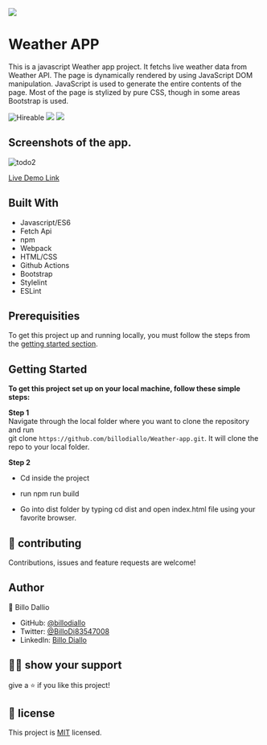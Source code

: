 ![](https://img.shields.io/badge/Microverse-blueviolet)

# Weather APP

This is a javascript Weather app project. It fetchs live weather data from Weather API. The page is dynamically rendered by using JavaScript DOM manipulation. JavaScript is used to generate the entire contents of the page. Most of the page is stylized by pure CSS, though in some areas Bootstrap is used.

![Hireable](https://img.shields.io/badge/Hireable-yes-success) ![](https://img.shields.io/badge/Mobile--responsive-yes-green) ![](https://img.shields.io/badge/-Microverse%20projects-blueviolet)


## Screenshots of the app.
![todo2](https://user-images.githubusercontent.com/11162987/117532827-2b664080-aff2-11eb-9c42-336f79b7b9c7.JPG)


[Live Demo Link]()

## Built With

- Javascript/ES6
- Fetch Api
- npm
- Webpack
- HTML/CSS
- Github Actions
- Bootstrap
- Stylelint
- ESLint


## Prerequisities

To get this project up and running locally, you must follow the steps from the [getting started section](#getting-started).

## Getting Started

**To get this project set up on your local machine, follow these simple steps:**

**Step 1**<br>
Navigate through the local folder where you want to clone the repository and run<br>
git clone `https://github.com/billodiallo/Weather-app.git`. It will clone the repo to your local folder.<br>

**Step 2**<br>
- Cd inside the project

- run npm run build

- Go into dist folder by typing cd dist and open index.html file using your favorite browser.


## 🤝 contributing

Contributions, issues and feature requests are welcome!

## Author

👤 Billo Dallio

- GitHub: [@billodiallo](https://github.com/billodiallo)
- Twitter: [@BilloDi83547008](https://twitter.com/BilloDi83547008)
- LinkedIn: [Billo Diallo](https://www.linkedin.com/in/mabillodiallo/)

## 🙋‍♂ show your support

give a ⭐️ if you like this project!

## 📝 license



This project is [MIT](LICENSE) licensed.

